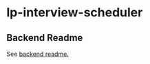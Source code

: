 # lp-interview-scheduler

## Backend Readme

See [backend readme.](backend-server/backend_readme.md)
